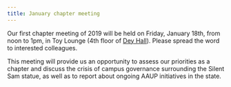 ```yaml
---
title: January chapter meeting
---
```

Our first chapter meeting of 2019 will be held on Friday, January 18th, from noon to 1pm, in Toy Lounge (4th floor of [Dey Hall](https://map.concept3d.com/?id=111#!m/104740)). Please spread the word to interested colleagues.

This meeting will provide us an opportunity to assess our priorities as a chapter and discuss the crisis of campus governance surrounding the Silent Sam statue, as well as to report about ongoing AAUP initiatives in the state.
